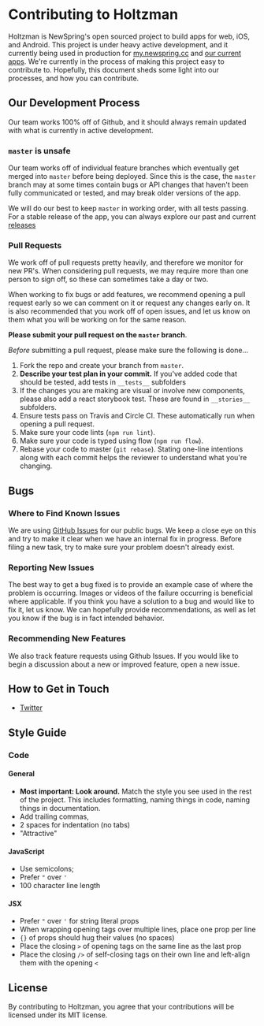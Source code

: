 # Contributing to Holtzman

Holtzman is NewSpring's open sourced project to build apps for  web, iOS, and Android.
This project is under heavy active development, and it currently being used in production
for [my.newspring.cc](https://my.newspring.cc) and [our current apps](https://newspring.cc/apps).
We're currently in the process of making this project easy to contribute to.
Hopefully, this document sheds some light into our processes, and how you can contribute.

## Our Development Process

Our team works 100% off of Github, and it should always remain updated with what is currently
in active development.

### `master` is unsafe

Our team works off of individual feature branches which eventually get merged into
`master` before being deployed. Since this is the case, the `master` branch may at
some times contain bugs or API changes that haven't been fully communicated or tested,
and may break older versions of the app.

We will do our best to keep `master` in working order, with all tests passing. For
a stable release of the app, you can always explore our past and current [releases](https://github.com/NewSpring/Holtzman/releases)

### Pull Requests

We work off of pull requests pretty heavily, and therefore we monitor for new PR's.
When considering pull requests, we may require more than one person to sign off,
so these can sometimes take a day or two.

When working to fix bugs or add features, we recommend opening a pull request early
so we can comment on it or request any changes early on. It is also recommended that
you work off of open issues, and let us know on them what you will be working on for
the same reason.

**Please submit your pull request on the `master` branch**.

*Before* submitting a pull request, please make sure the following is done…

1. Fork the repo and create your branch from `master`.
2. **Describe your test plan in your commit.** If you've added code that should be tested, add tests in `__tests__` subfolders
3. If the changes you are making are visual or involve new components, please also
add a react storybook test. These are found in `__stories__` subfolders.
4. Ensure tests pass on Travis and Circle CI. These automatically run when opening a
pull request.
5. Make sure your code lints (`npm run lint`).
6. Make sure your code is typed using flow (`npm run flow`).
7. Rebase your code to master (`git rebase`). Stating one-line intentions along
with each commit helps the reviewer to understand what you're changing.

## Bugs

### Where to Find Known Issues

We are using [GitHub Issues](https://github.com/NewSpring/holtman/issues)
for our public bugs. We keep a close eye on this and try to make it clear when
we have an internal fix in progress. Before filing a new task, try to make sure
your problem doesn't already exist.

### Reporting New Issues

The best way to get a bug fixed is to provide an example case of where the problem
is occurring. Images or videos of the failure occurring is beneficial where
applicable. If you think you have a solution to a bug and would like to fix it,
let us know. We can hopefully provide recommendations, as well as let you know
if the bug is in fact intended behavior.

### Recommending New Features

We also track feature requests using Github Issues. If you would like to begin
a discussion about a new or improved feature, open a new issue.

## How to Get in Touch

* [Twitter](https://twitter.com/newspringweb)

## Style Guide

### Code

#### General

* **Most important: Look around.** Match the style you see used in the rest of the project. This includes formatting, naming things in code, naming things in documentation.
* Add trailing commas,
* 2 spaces for indentation (no tabs)
* "Attractive"

#### JavaScript

* Use semicolons;
* Prefer `"` over `'`
* 100 character line length

#### JSX

* Prefer `"` over `'` for string literal props
* When wrapping opening tags over multiple lines, place one prop per line
* `{}` of props should hug their values (no spaces)
* Place the closing `>` of opening tags on the same line as the last prop
* Place the closing `/>` of self-closing tags on their own line and left-align them with the opening `<`

## License

By contributing to Holtzman, you agree that your contributions will be licensed under its MIT license.
